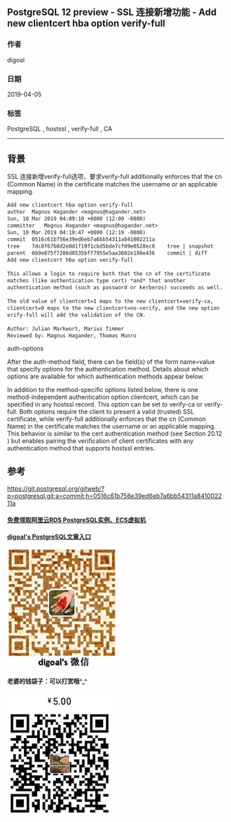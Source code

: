 ## PostgreSQL 12 preview - SSL 连接新增功能 - Add new clientcert hba option verify-full  
                                                                                                  
### 作者                                                                                                  
digoal                                                                                                  
                                                                                                  
### 日期                                                                                                  
2019-04-05                                                                                                  
                                                                                                  
### 标签                                                                                                  
PostgreSQL , hostssl , verify-full , CA  
                 
----                                                                                            
                                                                                              
## 背景       
SSL 连接新增verify-full选项，要求verify-full additionally enforces that the cn (Common Name) in the certificate matches the username or an applicable mapping.  
  
```  
Add new clientcert hba option verify-full  
author	Magnus Hagander <magnus@hagander.net>	  
Sun, 10 Mar 2019 04:09:10 +0800 (12:09 -0800)  
committer	Magnus Hagander <magnus@hagander.net>	  
Sun, 10 Mar 2019 04:19:47 +0800 (12:19 -0800)  
commit	0516c61b756e39ed6eb7a6bb54311a841002211a  
tree	7dc8f6760d2e0d1f19f1cbd5bde7cf09e0528ec0	tree | snapshot  
parent	6b9e875f7286d8535bff7955e5aa3602e188e436	commit | diff  
Add new clientcert hba option verify-full  
  
This allows a login to require both that the cn of the certificate  
matches (like authentication type cert) *and* that another  
authentication method (such as password or kerberos) succeeds as well.  
  
The old value of clientcert=1 maps to the new clientcert=verify-ca,  
clientcert=0 maps to the new clientcert=no-verify, and the new option  
erify-full will add the validation of the CN.  
  
Author: Julian Markwort, Marius Timmer  
Reviewed by: Magnus Hagander, Thomas Munro  
```  
  
auth-options  
  
After the auth-method field, there can be field(s) of the form name=value that specify options for the authentication method. Details about which options are available for which authentication methods appear below.  
  
In addition to the method-specific options listed below, there is one method-independent authentication option clientcert, which can be specified in any hostssl record. This option can be set to verify-ca or verify-full. Both options require the client to present a valid (trusted) SSL certificate, while verify-full additionally enforces that the cn (Common Name) in the certificate matches the username or an applicable mapping. This behavior is similar to the cert authentication method (see Section 20.12 ) but enables pairing the verification of client certificates with any authentication method that supports hostssl entries.  
    
## 参考  
https://git.postgresql.org/gitweb/?p=postgresql.git;a=commit;h=0516c61b756e39ed6eb7a6bb54311a841002211a  
  
  
  
  
  
  
  
  
  
  
#### [免费领取阿里云RDS PostgreSQL实例、ECS虚拟机](https://free.aliyun.com/ "57258f76c37864c6e6d23383d05714ea")
  
  
#### [digoal's PostgreSQL文章入口](https://github.com/digoal/blog/blob/master/README.md "22709685feb7cab07d30f30387f0a9ae")
  
  
![digoal's weixin](../pic/digoal_weixin.jpg "f7ad92eeba24523fd47a6e1a0e691b59")
  
  
#### 老婆的钱袋子：可以打赏哦^_^  
![wife's weixin ds](../pic/wife_weixin_ds.jpg "acd5cce1a143ef1d6931b1956457bc9f")
  

